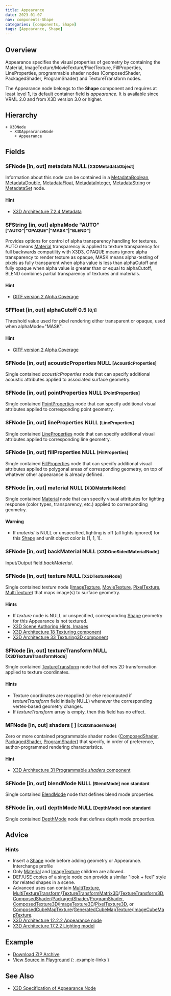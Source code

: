 ```yaml
---
title: Appearance
date: 2023-01-07
nav: components-Shape
categories: [components, Shape]
tags: [Appearance, Shape]
---
```

<style>
.post h3 {
  word-spacing: 0.2em;
}
</style>

## Overview

Appearance specifies the visual properties of geometry by containing the Material, ImageTexture/MovieTexture/PixelTexture, FillProperties, LineProperties, programmable shader nodes (ComposedShader, PackagedShader, ProgramShader) and TextureTransform nodes.

The Appearance node belongs to the **Shape** component and requires at least level **1,** its default container field is *appearance.* It is available since VRML 2.0 and from X3D version 3.0 or higher.

## Hierarchy

```
+ X3DNode
  + X3DAppearanceNode
    + Appearance
```

## Fields

### SFNode [in, out] **metadata** NULL <small>[X3DMetadataObject]</small>

Information about this node can be contained in a [MetadataBoolean](/x_ite/components/core/metadataboolean/), [MetadataDouble](/x_ite/components/core/metadatadouble/), [MetadataFloat](/x_ite/components/core/metadatafloat/), [MetadataInteger](/x_ite/components/core/metadatainteger/), [MetadataString](/x_ite/components/core/metadatastring/) or [MetadataSet](/x_ite/components/core/metadataset/) node.

#### Hint

- [X3D Architecture 7.2.4 Metadata](https://www.web3d.org/specifications/X3Dv4/ISO-IEC19775-1v4-IS/Part01/components/core.html#Metadata)

### SFString [in, out] **alphaMode** "AUTO" <small>["AUTO"|"OPAQUE"|"MASK"|"BLEND"]</small>

Provides options for control of alpha transparency handling for textures. AUTO means [Material](/x_ite/components/shape/material/) transparency is applied to texture transparency for full backwards compatility with X3D3, OPAQUE means ignore alpha transparency to render texture as opaque, MASK means alpha-testing of pixels as fully transparent when alpha value is less than alphaCutoff and fully opaque when alpha value is greater than or equal to alphaCutoff, BLEND combines partial transparency of textures and materials.

#### Hint

- [GlTF version 2 Alpha Coverage](https://www.khronos.org/registry/glTF/specs/2.0/glTF-2.0.html#alpha-coverage)

### SFFloat [in, out] **alphaCutoff** 0.5 <small>[0,1]</small>

Threshold value used for pixel rendering either transparent or opaque, used when alphaMode="MASK".

#### Hint

- [GlTF version 2 Alpha Coverage](https://www.khronos.org/registry/glTF/specs/2.0/glTF-2.0.html#alpha-coverage)

### SFNode [in, out] **acousticProperties** NULL <small>[AcousticProperties]</small>

Single contained *acousticProperties* node that can specify additional acoustic attributes applied to associated surface geometry.

### SFNode [in, out] **pointProperties** NULL <small>[PointProperties]</small>

Single contained [PointProperties](/x_ite/components/shape/pointproperties/) node that can specify additional visual attributes applied to corresponding point geometry.

### SFNode [in, out] **lineProperties** NULL <small>[LineProperties]</small>

Single contained [LineProperties](/x_ite/components/shape/lineproperties/) node that can specify additional visual attributes applied to corresponding line geometry.

### SFNode [in, out] **fillProperties** NULL <small>[FillProperties]</small>

Single contained [FillProperties](/x_ite/components/shape/fillproperties/) node that can specify additional visual attributes applied to polygonal areas of corresponding geometry, on top of whatever other appearance is already defined.

### SFNode [in, out] **material** NULL <small>[X3DMaterialNode]</small>

Single contained [Material](/x_ite/components/shape/material/) node that can specify visual attributes for lighting response (color types, transparency, etc.) applied to corresponding geometry.

#### Warning

- If *material* is NULL or unspecified, lighting is off (all lights ignored) for this [Shape](/x_ite/components/shape/shape/) and unlit object color is (1, 1, 1).

### SFNode [in, out] **backMaterial** NULL <small>[X3DOneSidedMaterialNode]</small>

Input/Output field *backMaterial*.

### SFNode [in, out] **texture** NULL <small>[X3DTextureNode]</small>

Single contained *texture* node ([ImageTexture](/x_ite/components/texturing/imagetexture/), [MovieTexture](/x_ite/components/texturing/movietexture/), [PixelTexture](/x_ite/components/texturing/pixeltexture/), [MultiTexture](/x_ite/components/texturing/multitexture/)) that maps image(s) to surface geometry.

#### Hints

- If *texture* node is NULL or unspecified, corresponding [Shape](/x_ite/components/shape/shape/) geometry for this Appearance is not textured.
- [X3D Scene Authoring Hints, Images](https://www.web3d.org/x3d/content/examples/X3dSceneAuthoringHints.html#Images)
- [X3D Architecture 18 Texturing component](https://www.web3d.org/specifications/X3Dv4/ISO-IEC19775-1v4-IS/Part01/components/texturing.html)
- [X3D Architecture 33 Texturing3D component](https://www.web3d.org/specifications/X3Dv4/ISO-IEC19775-1v4-IS/Part01/components/texture3D.html)

### SFNode [in, out] **textureTransform** NULL <small>[X3DTextureTransformNode]</small>

Single contained [TextureTransform](/x_ite/components/texturing/texturetransform/) node that defines 2D transformation applied to texture coordinates.

#### Hints

- Texture coordinates are reapplied (or else recomputed if *textureTransform* field initially NULL) whenever the corresponding vertex-based geometry changes.
- If *textureTransform* array is empty, then this field has no effect.

### MFNode [in, out] **shaders** [ ] <small>[X3DShaderNode]</small>

Zero or more contained programmable shader nodes ([ComposedShader](/x_ite/components/shaders/composedshader/), [PackagedShader](/x_ite/components/shaders/packagedshader/), [ProgramShader](/x_ite/components/shaders/programshader/)) that specify, in order of preference, author-programmed rendering characteristics.

#### Hint

- [X3D Architecture 31 Programmable *shaders* component](https://www.web3d.org/specifications/X3Dv4/ISO-IEC19775-1v4-IS/Part01/components/*shaders*.html)

### SFNode [in, out] **blendMode** NULL <small>[BlendMode]</small> <small class="blue">non standard</small>

Single contained [BlendMode](../../x-ite/blendmode) node that defines blend mode properties.

### SFNode [in, out] **depthMode** NULL <small>[DepthMode]</small> <small class="blue">non standard</small>

Single contained [DepthMode](../../x-ite/depthmode) node that defines depth mode properties.

## Advice

### Hints

- Insert a [Shape](/x_ite/components/shape/shape/) node before adding geometry or Appearance. Interchange profile
- Only [Material](/x_ite/components/shape/material/) and [ImageTexture](/x_ite/components/texturing/imagetexture/) children are allowed.
- DEF/USE copies of a single node can provide a similar "look + feel" style for related shapes in a scene.
- Advanced uses can contain [MultiTexture](/x_ite/components/texturing/multitexture/), [MultiTextureTransform](/x_ite/components/texturing/multitexturetransform/)/[TextureTransformMatrix3D](/x_ite/components/texturing3d/texturetransformmatrix3d/)/[TextureTransform3D](/x_ite/components/texturing3d/texturetransform3d/), [ComposedShader](/x_ite/components/shaders/composedshader/)/[PackagedShader](/x_ite/components/shaders/packagedshader/)/[ProgramShader](/x_ite/components/shaders/programshader/), [ComposedTexture3D](/x_ite/components/texturing3d/composedtexture3d/)/[ImageTexture3D](/x_ite/components/texturing3d/imagetexture3d/)/[PixelTexture3D](/x_ite/components/texturing3d/pixeltexture3d/), or [ComposedCubeMapTexture](/x_ite/components/cubemaptexturing/composedcubemaptexture/)/[GeneratedCubeMapTexture](/x_ite/components/cubemaptexturing/generatedcubemaptexture/)/[ImageCubeMapTexture](/x_ite/components/cubemaptexturing/imagecubemaptexture/).
- [X3D Architecture 12.2.2 Appearance node](https://www.web3d.org/specifications/X3Dv4/ISO-IEC19775-1v4-IS/Part01/components/shape.html#Appearancenode)
- [X3D Architecture 17.2.2 Lighting model](https://www.web3d.org/specifications/X3Dv4/ISO-IEC19775-1v4-IS/Part01/components/lighting.html#Lightingmodel)

## Example

<x3d-canvas class="xr-button-br" src="https://create3000.github.io/media/examples/Shape/Appearance/Appearance.x3d" update="auto"></x3d-canvas>

- [Download ZIP Archive](https://create3000.github.io/media/examples/Shape/Appearance/Appearance.zip)
- [View Source in Playground](/x_ite/playground/?url=https://create3000.github.io/media/examples/Shape/Appearance/Appearance.x3d)
{: .example-links }

## See Also

- [X3D Specification of Appearance Node](https://www.web3d.org/documents/specifications/19775-1/V4.0/Part01/components/shape.html#Appearance)
